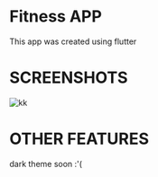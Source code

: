 # Fitness APP
This app was created using flutter

# SCREENSHOTS

![kk](https://user-images.githubusercontent.com/100375001/194713685-293b994c-cdfb-43ba-bd2c-a120614593d2.jpg)

# OTHER FEATURES

dark theme soon :'( 
